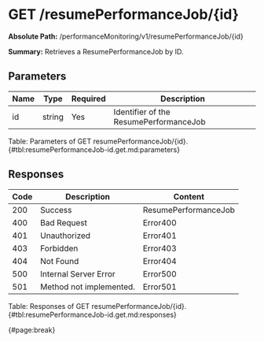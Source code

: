 <!--
    ATTENTION: This file was generated via gradle!
               Do NOT manually edit this file! Any such changes will be overwritten!
-->

# GET /resumePerformanceJob/{id}

**Absolute Path:** /performanceMonitoring/v1/resumePerformanceJob/{id}

**Summary:** Retrieves a ResumePerformanceJob by ID.

## Parameters

| Name | Type | Required | Description |
| ------ | ------ | --- | ------------ |
| id | string | Yes | Identifier of the ResumePerformanceJob |

Table: Parameters of GET resumePerformanceJob/{id}. {#tbl:resumePerformanceJob-id.get.md:parameters}

## Responses

| Code | Description | Content |
|------|-------------|---------|
| 200 | Success | ResumePerformanceJob |
| 400 | Bad Request | Error400 |
| 401 | Unauthorized | Error401 |
| 403 | Forbidden | Error403 |
| 404 | Not Found | Error404 |
| 500 | Internal Server Error | Error500 |
| 501 | Method not implemented. | Error501 |

Table: Responses of GET resumePerformanceJob/{id}. {#tbl:resumePerformanceJob-id.get.md:responses}

{#page:break}
